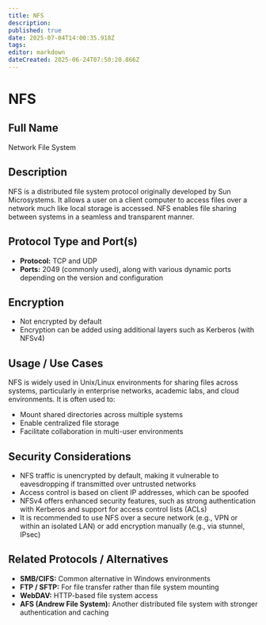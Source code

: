 ```yaml
---
title: NFS
description: 
published: true
date: 2025-07-04T14:00:35.918Z
tags: 
editor: markdown
dateCreated: 2025-06-24T07:50:20.866Z
---
```


# NFS

## Full Name
Network File System

## Description
NFS is a distributed file system protocol originally developed by Sun Microsystems. It allows a user on a client computer to access files over a network much like local storage is accessed. NFS enables file sharing between systems in a seamless and transparent manner.

## Protocol Type and Port(s)
- **Protocol:** TCP and UDP  
- **Ports:** 2049 (commonly used), along with various dynamic ports depending on the version and configuration

## Encryption
- Not encrypted by default  
- Encryption can be added using additional layers such as Kerberos (with NFSv4)

## Usage / Use Cases
NFS is widely used in Unix/Linux environments for sharing files across systems, particularly in enterprise networks, academic labs, and cloud environments. It is often used to:
- Mount shared directories across multiple systems
- Enable centralized file storage
- Facilitate collaboration in multi-user environments

## Security Considerations
- NFS traffic is unencrypted by default, making it vulnerable to eavesdropping if transmitted over untrusted networks
- Access control is based on client IP addresses, which can be spoofed
- NFSv4 offers enhanced security features, such as strong authentication with Kerberos and support for access control lists (ACLs)
- It is recommended to use NFS over a secure network (e.g., VPN or within an isolated LAN) or add encryption manually (e.g., via stunnel, IPsec)

## Related Protocols / Alternatives
- **SMB/CIFS:** Common alternative in Windows environments  
- **FTP / SFTP:** For file transfer rather than file system mounting  
- **WebDAV:** HTTP-based file system access  
- **AFS (Andrew File System):** Another distributed file system with stronger authentication and caching
